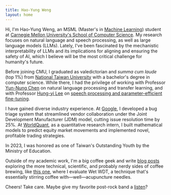 ```yaml
---
title: Hao-Yung Weng
layout: home
---
```


Hi, I'm Hao-Yung Weng, an MSML (Master's in [Machine Learning](https://www.ml.cmu.edu/)) student at [Carnegie Mellon University's School of Computer Science](https://www.cs.cmu.edu/). My research focuses on natural language and speech processing, as well as large language models (LLMs). Lately, I've been fascinated by the mechanistic interpretability of LLMs and its implications for aligning and ensuring the safety of AI, which I believe will be the most critical challenge for humanity's future.

Before joining CMU, I graduated as valedictorian and *summa cum laude* (top 1%) from [National Taiwan University](https://www.ntu.edu.tw/english/) with a bachelor's degree in computer science. While there, I had the privilege of working with Professor [Yun-Nung Chen](https://www.csie.ntu.edu.tw/~yvchen/) on natural language processing and transfer learning, and with Professor [Hung-yi Lee](https://speech.ee.ntu.edu.tw/~hylee/index.php) on [speech processing and parameter-efficient fine-tuning](https://arxiv.org/abs/2401.02122).

I have gained diverse industry experience. At [Google](https://about.google/), I developed a bug triage system that streamlined vendor collaboration under the Joint Development Manufacturer (JDM) model, cutting issue resolution time by 25%. At [WorldQuant](https://www.worldquant.com/), as a quantitative research intern, I built mathematical models to predict equity market movements and implemented novel, profitable trading strategies.

In 2023, I was honored as one of Taiwan's Outstanding Youth by the Ministry of Education.

Outside of my academic work, I'm a big coffee geek and write [blog posts](https://whycoffee.blog/en) exploring the more technical, scientific, and probably nerdy sides of coffee brewing, like [this one](https://whycoffee.blog/en/articles/Wet-WDT-A-Re-Evaluation), where I evaluate Wet WDT, a technique that's essentially stirring coffee with—well—acupuncture needles.

Cheers! Take care. Maybe give my favorite post-rock band a [listen](https://youtu.be/0lKahceY8qg)?
